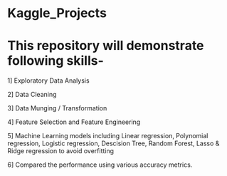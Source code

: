 # Kaggle_Projects





# This repository will demonstrate following skills-

1] Exploratory Data Analysis

2] Data Cleaning

3] Data Munging / Transformation

4] Feature Selection and Feature Engineering

5] Machine Learning models including Linear regression, Polynomial regression,
Logistic regression, Descision Tree, Random Forest, Lasso & Ridge regression to avoid overfitting

6] Compared the performance using various accuracy metrics.
